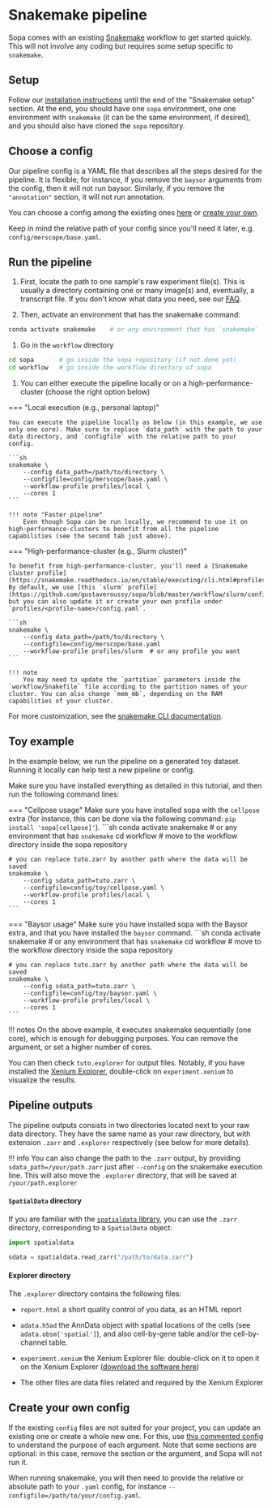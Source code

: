 # Snakemake pipeline

Sopa comes with an existing [Snakemake](https://snakemake.readthedocs.io/en/stable/) workflow to get started quickly. This will not involve any coding but requires some setup specific to `snakemake`.

## Setup

Follow our [installation instructions](../../getting_started/#snakemake-setup) until the end of the "Snakemake setup" section. At the end, you should have one `sopa` environment, one one environment with `snakemake` (it can be the same environment, if desired), and you should also have cloned the `sopa` repository.

## Choose a config

Our pipeline config is a YAML file that describes all the steps desired for the pipeline. It is flexible; for instance, if you remove the `baysor` arguments from the config, then it will not run baysor. Similarly, if you remove the `"annotation"` section, it will not run annotation.

You can choose a config among the existing ones [here](https://github.com/gustaveroussy/sopa_workflow/tree/main/config) or [create your own](./#create-your-own-config).

Keep in mind the relative path of your config since you'll need it later, e.g. `config/merscope/base.yaml`.

## Run the pipeline

1. First, locate the path to one sample's raw experiment file(s). This is usually a directory containing one or many image(s) and, eventually, a transcript file. If you don't know what data you need, see our [FAQ](../../faq/#what-kind-of-inputs-do-i-need-to-run-sopa).

2. Then, activate an environment that has the snakemake command:
```sh
conda activate snakemake    # or any environment that has `snakemake`
```

1. Go in the `workflow` directory
```sh
cd sopa       # go inside the sopa repository (if not done yet)
cd workflow   # go inside the workflow directory of sopa
```

1. You can either execute the pipeline locally or on a high-performance-cluster (choose the right option below)

=== "Local execution (e.g., personal laptop)"

    You can execute the pipeline locally as below (in this example, we use only one core). Make sure to replace `data_path` with the path to your data directory, and `configfile` with the relative path to your config.

    ```sh
    snakemake \
        --config data_path=/path/to/directory \
        --configfile=config/merscope/base.yaml \
        --workflow-profile profiles/local \
        --cores 1
    ```

    !!! note "Faster pipeline"
        Even though Sopa can be run locally, we recommend to use it on high-performance-clusters to benefit from all the pipeline capabilities (see the second tab just above).

=== "High-performance-cluster (e.g., Slurm cluster)"

    To benefit from high-performance-cluster, you'll need a [Snakemake cluster profile](https://snakemake.readthedocs.io/en/stable/executing/cli.html#profiles). By default, we use [this `slurm` profile](https://github.com/gustaveroussy/sopa/blob/master/workflow/slurm/config.yaml), but you can also update it or create your own profile under `profiles/<profile-name>/config.yaml`.

    ```sh
    snakemake \
        --config data_path=/path/to/directory \
        --configfile=config/merscope/base.yaml
        --workflow-profile profiles/slurm  # or any profile you want
    ```

    !!! note
        You may need to update the `partition` parameters inside the `workflow/Snakefile` file according to the partition names of your cluster. You can also change `mem_mb`, depending on the RAM capabilities of your cluster.

For more customization, see the [snakemake CLI documentation](https://snakemake.readthedocs.io/en/stable/executing/cli.html).

## Toy example

In the example below, we run the pipeline on a generated toy dataset. Running it locally can help test a new pipeline or config.

Make sure you have installed everything as detailed in this tutorial, and then run the following command lines:

=== "Cellpose usage"
    Make sure you have installed sopa with the `cellpose` extra (for instance, this can be done via the following command: `pip install 'sopa[cellpose]'`).
    ```sh
    conda activate snakemake    # or any environment that has `snakemake`
    cd workflow   # move to the workflow directory inside the sopa repository

    # you can replace tuto.zarr by another path where the data will be saved
    snakemake \
        --config sdata_path=tuto.zarr \
        --configfile=config/toy/cellpose.yaml \
        --workflow-profile profiles/local \
        --cores 1
    ```

=== "Baysor usage"
    Make sure you have installed sopa with the Baysor extra, and that you have installed the `baysor` command.
    ```sh
    conda activate snakemake    # or any environment that has `snakemake`
    cd workflow   # move to the workflow directory inside the sopa repository

    # you can replace tuto.zarr by another path where the data will be saved
    snakemake \
        --config sdata_path=tuto.zarr \
        --configfile=config/toy/baysor.yaml \
        --workflow-profile profiles/local \
        --cores 1
    ```

!!! notes
    On the above example, it executes snakemake sequentially (one core), which is enough for debugging purposes. You can remove the argument, or set a higher number of cores.

You can then check `tuto.explorer` for output files. Notably, if you have installed the [Xenium Explorer](https://www.10xgenomics.com/support/software/xenium-explorer), double-click on `experiment.xenium` to visualize the results.

## Pipeline outputs

The pipeline outputs consists in two directories located next to your raw data directory. They have the same name as your raw directory, but with extension `.zarr` and `.explorer` respectively (see below for more details).

!!! info
    You can also change the path to the `.zarr` output, by providing `sdata_path=/your/path.zarr` just after `--config` on the snakemake execution line. This will also move the `.explorer` directory, that will be saved at `/your/path.explorer`

#### `SpatialData` directory

If you are familiar with the [`spatialdata` library](https://github.com/scverse/spatialdata), you can use the `.zarr` directory, corresponding to a `SpatialData` object:
```python
import spatialdata

sdata = spatialdata.read_zarr("/path/to/data.zarr")
```

#### Explorer directory

The `.explorer` directory contains the following files:

- `report.html` a short quality control of you data, as an HTML report

- `adata.h5ad` the AnnData object with spatial locations of the cells (see `adata.obsm['spatial']`), and also cell-by-gene table and/or the cell-by-channel table.

- `experiment.xenium` the Xenium Explorer file: double-click on it to open it on the Xenium Explorer ([download the software here](https://www.10xgenomics.com/support/software/xenium-explorer/downloads))

- The other files are data files related and required by the Xenium Explorer

## Create your own config

If the existing `config` files are not suited for your project, you can update an existing one or create a whole new one. For this, use [this commented config](https://github.com/gustaveroussy/sopa/blob/master/workflow/config/example_commented.yaml) to understand the purpose of each argument. Note that some sections are optional: in this case, remove the section or the argument, and Sopa will not run it.

When running snakemake, you will then need to provide the relative or absolute path to your `.yaml` config, for instance `--configfile=/path/to/your/config.yaml`.
